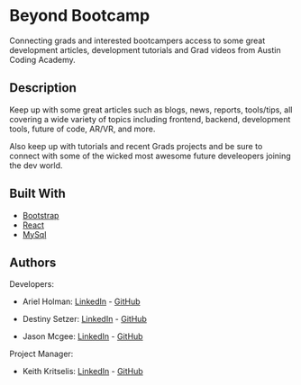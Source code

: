 # Beyond Bootcamp

Connecting grads and interested bootcampers access to some great development articles, development tutorials and Grad videos from Austin Coding Academy.

## Description

Keep up with some great articles such as blogs, news, reports, tools/tips, all covering a wide variety of topics including frontend, backend, development tools, future of code, AR/VR, and more.

Also keep up with tutorials and recent Grads projects and be sure to connect with some of the wicked most awesome future develeopers joining the dev world.

## Built With

- [Bootstrap](https://react-bootstrap.github.io/)
- [React](https://reactjs.org/)
- [MySql](https://www.mysql.com/)

## Authors

Developers:

- Ariel Holman: <a href="https://www.linkedin.com/in/ariel-holman/">LinkedIn</a> - <a href="https://github.com/ArielHolman">GitHub</a>

- Destiny Setzer:  <a href="https://www.linkedin.com/in/destinyfsetzer/">LinkedIn</a> - <a href="https://github.com/destinyfsetzer">GitHub</a>

- Jason Mcgee:  <a href="https://www.linkedin.com/in/jasonmcgee0715/">LinkedIn</a> - <a href="https://github.com/JasonMcGee0715">GitHub</a>


Project Manager:

- Keith Kritselis:  <a href="https://www.linkedin.com/in/keith-kritselis/">LinkedIn</a> - <a href="https://github.com/kkritselis">GitHub</a> 
